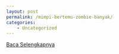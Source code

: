 ```yaml
---
layout: post
permalink: /mimpi-bertemu-zombie-banyak/
categories:
    - Uncategorized
---
```


[Baca Selengkapnya](/01)